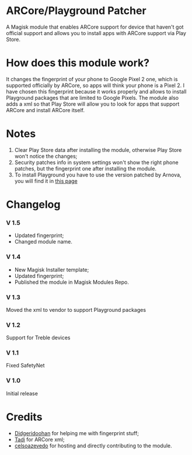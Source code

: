 # ARCore/Playground Patcher
A Magisk module that enables ARCore support for device that haven't got official support and allows you to install apps with ARCore support via Play Store.

# How does this module work?
It changes the fingerprint of your phone to Google Pixel 2 one, which is supported officially by ARCore, so apps will think your phone is a Pixel 2. I have chosen this fingerprint because it works properly and allows to install Playground packages that are limited to Google Pixels.
The module also adds a xml so that Play Store will allow you to look for apps that support ARCore and install ARCore itself.

# Notes
1. Clear Play Store data after installing the module, otherwise Play Store won't notice the changes;
2. Security patches info in system settings won't show the right phone patches, but the fingerprint one after installing the module.
3. To install Playground you have to use the version patched by Arnova, you will find it in [this page](https://www.celsoazevedo.com/files/android/google-camera/ar/)

# Changelog

### V 1.5
- Updated fingerprint;
- Changed module name.

### V 1.4

- New Magisk Installer template;
- Updated fingerprint;
- Published the module in Magisk Modules Repo.

### V 1.3

Moved the xml to vendor to support Playground packages

### V 1.2

Support for Treble devices

### V 1.1

Fixed SafetyNet

### V 1.0

Initial release

# Credits
- [Didgeridoohan](https://github.com/Didgeridoohan) for helping me with fingerprint stuff;
- [Tadi](https://github.com/TadiT7) for ARCore xml;
- [celsoazevedo](https://github.com/celsoazevedo) for hosting and directly contributing to the module.
